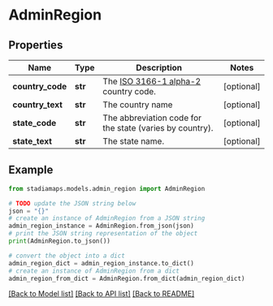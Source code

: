 # AdminRegion


## Properties

Name | Type | Description | Notes
------------ | ------------- | ------------- | -------------
**country_code** | **str** | The [ISO 3166-1 alpha-2](https://en.wikipedia.org/wiki/ISO_3166-1_alpha-2) country code. | [optional] 
**country_text** | **str** | The country name | [optional] 
**state_code** | **str** | The abbreviation code for the state (varies by country). | [optional] 
**state_text** | **str** | The state name. | [optional] 

## Example

```python
from stadiamaps.models.admin_region import AdminRegion

# TODO update the JSON string below
json = "{}"
# create an instance of AdminRegion from a JSON string
admin_region_instance = AdminRegion.from_json(json)
# print the JSON string representation of the object
print(AdminRegion.to_json())

# convert the object into a dict
admin_region_dict = admin_region_instance.to_dict()
# create an instance of AdminRegion from a dict
admin_region_from_dict = AdminRegion.from_dict(admin_region_dict)
```
[[Back to Model list]](../README.md#documentation-for-models) [[Back to API list]](../README.md#documentation-for-api-endpoints) [[Back to README]](../README.md)


